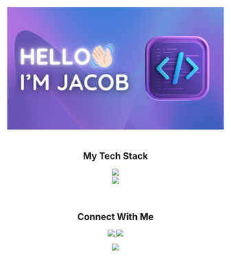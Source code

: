 <div align="center">
  <img src="assets/images/logo.png" alt="logo" height="auto" />
</div>

<br/>
<h2 align="center">My Tech Stack</h2>
<p align="center">
  <a href="https://skillicons.dev">
    <img src="https://skillicons.dev/icons?i=python,go,c,java,postgres"/><br>
    <img src="https://skillicons.dev/icons?i=linux,aws,docker,kubernetes,githubactions"/><br>
  </a>
</p>

<br/>
<h2 align="center">Connect With Me</h2>
<p align="center">
  <a href="https://www.linkedin.com/in/jacobjhlee/">
    <img src="https://skillicons.dev/icons?i=linkedin"/>
  </a>
  <a href="mailto:recipient@jacob.juhyung.lee@gmail.com">
    <img src="https://skillicons.dev/icons?i=gmail"/>
  </a>

<div id="header" align="center">
  <img src="https://media.giphy.com/media/v1.Y2lkPTc5MGI3NjExb2l0eXRxaGV3bG10cGdubXVuZDh6bzNycDlicnZodjg0cHZ3OG52cyZlcD12MV9pbnRlcm5hbF9naWZfYnlfaWQmY3Q9Zw/QDjpIL6oNCVZ4qzGs7/giphy.gif" width="200"/>
</div>
